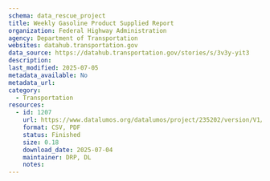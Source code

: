 ```yaml
---
schema: data_rescue_project 
title: Weekly Gasoline Product Supplied Report
organization: Federal Highway Administration
agency: Department of Transportation
websites: datahub.transportation.gov
data_source: https://datahub.transportation.gov/stories/s/3v3y-yit3
description: 
last_modified: 2025-07-05
metadata_available: No
metadata_url: 
category:
  - Transportation 
resources:
  - id: 1207
    url: https://www.datalumos.org/datalumos/project/235202/version/V1/view
    format: CSV, PDF
    status: Finished
    size: 0.18
    download_date: 2025-07-04
    maintainer: DRP, DL
    notes: 
---
```

